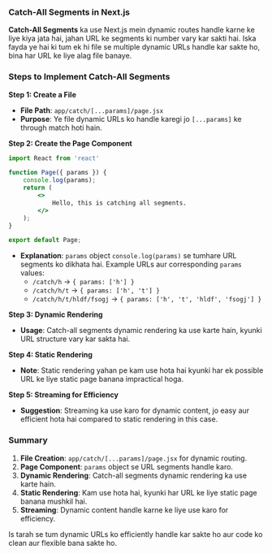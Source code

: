 ### Catch-All Segments in Next.js

**Catch-All Segments** ka use Next.js mein dynamic routes handle karne ke liye kiya jata hai, jahan URL ke segments ki number vary kar sakti hai. Iska fayda ye hai ki tum ek hi file se multiple dynamic URLs handle kar sakte ho, bina har URL ke liye alag file banaye.

### Steps to Implement Catch-All Segments

**Step 1: Create a File**
- **File Path**: `app/catch/[...params]/page.jsx`
- **Purpose**: Ye file dynamic URLs ko handle karegi jo `[...params]` ke through match hoti hain.

**Step 2: Create the Page Component**
```jsx
import React from 'react'

function Page({ params }) {
    console.log(params);
    return (
        <>
            Hello, this is catching all segments.
        </>
    );
}

export default Page;
```
- **Explanation**: `params` object `console.log(params)` se tumhare URL segments ko dikhata hai. Example URLs aur corresponding `params` values:
  - `/catch/h` → `{ params: ['h'] }`
  - `/catch/h/t` → `{ params: ['h', 't'] }`
  - `/catch/h/t/hldf/fsogj` → `{ params: ['h', 't', 'hldf', 'fsogj'] }`

**Step 3: Dynamic Rendering**
- **Usage**: Catch-all segments dynamic rendering ka use karte hain, kyunki URL structure vary kar sakta hai.

**Step 4: Static Rendering**
- **Note**: Static rendering yahan pe kam use hota hai kyunki har ek possible URL ke liye static page banana impractical hoga.

**Step 5: Streaming for Efficiency**
- **Suggestion**: Streaming ka use karo for dynamic content, jo easy aur efficient hota hai compared to static rendering in this case.

### Summary

1. **File Creation**: `app/catch/[...params]/page.jsx` for dynamic routing.
2. **Page Component**: `params` object se URL segments handle karo.
3. **Dynamic Rendering**: Catch-all segments dynamic rendering ka use karte hain.
4. **Static Rendering**: Kam use hota hai, kyunki har URL ke liye static page banana mushkil hai.
5. **Streaming**: Dynamic content handle karne ke liye use karo for efficiency.

Is tarah se tum dynamic URLs ko efficiently handle kar sakte ho aur code ko clean aur flexible bana sakte ho.